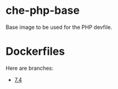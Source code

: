 # che-php-base
Base image to be used for the PHP devfile.

# Dockerfiles

Here are branches:
 - [7.4](https://github.com/che-dockerfiles/che-php-base/tree/7.4)


